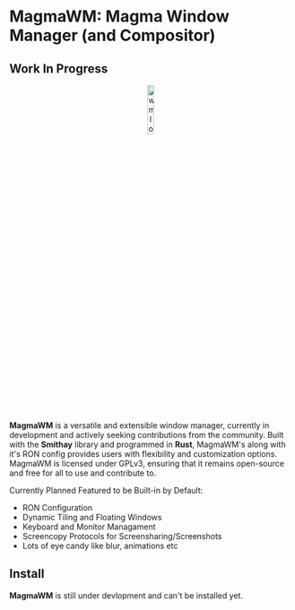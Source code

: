 # MagmaWM: Magma Window Manager (and Compositor)
## Work In Progress
<p align="center">
    <img src="https://cdn.discordapp.com/attachments/1090909610828898304/1101557907453120545/Magma_Concept_3__2.png" style="width: 15%;" alt="wmlogo"></img>
</p>

**MagmaWM** is a versatile and extensible window manager, currently in development and actively seeking contributions from the community. Built with the **Smithay** library and programmed in **Rust**, MagmaWM's along with it's RON config provides users with flexibility and customization options. MagmaWM is licensed under GPLv3, ensuring that it remains open-source and free for all to use and contribute to.

Currently Planned Featured to be Built-in by Default:
* RON Configuration
* Dynamic Tiling and Floating Windows
* Keyboard and Monitor Managament
* Screencopy Protocols for Screensharing/Screenshots
* Lots of eye candy like blur, animations etc

## Install
**MagmaWM** is still under devlopment and can't be installed yet.
